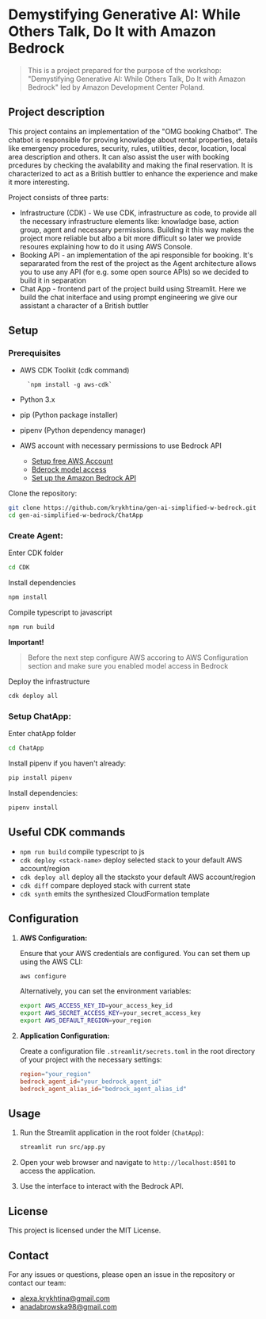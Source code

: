 # Demystifying Generative AI: While Others Talk, Do It with Amazon Bedrock

> This is a project prepared for the purpose of the workshop: "Demystifying Generative AI: While Others Talk, Do It with Amazon Bedrock" led by Amazon Development Center Poland.


## Project description
This project contains an implementation of the "OMG booking Chatbot". The chatbot is responsible for proving knowladge about rental properties, details like emergency procedures, security, rules, utilities, decor, location, local area description and others. It can also assist the user with booking prcedures by checking the avalability and making the final reservation. It is characterized to act as a British buttler to enhance the experience and make it more interesting. 

Project consists of three parts: 
- Infrastructure (CDK) - We use CDK, infrastructure as code, to provide all the necessary infrastructure elements like: knowladge base, action group, agent and necessary permissions. Building it this way makes the project more reliable but albo a bit more difficult so later we provide resoures explaining how to do it using AWS Console.
- Booking API - an implementation of the api responsible for booking. It's separarated from the rest of the project as the Agent architecture allows you to use any API (for e.g. some open source APIs) so we decided to build it in separation
- Chat App - frontend part of the project build using Streamlit. Here we build the chat initerface and using prompt engineering we give our assistant a character of a British buttler 


## Setup
### Prerequisites
- AWS CDK Toolkit (cdk command)

        `npm install -g aws-cdk`
- Python 3.x
- pip (Python package installer)
- pipenv (Python dependency manager)
- AWS account with necessary permissions to use Bedrock API
    - [Setup free AWS Account](https://aws.amazon.com/free/?gclid=EAIaIQobChMI4dr3-tLVhgMVOguiAx2JZQFyEAAYASAAEgJ_evD_BwE&trk=9ab5159b-247d-4917-a0ec-ec01d1af6bf9&sc_channel=ps&ef_id=EAIaIQobChMI4dr3-tLVhgMVOguiAx2JZQFyEAAYASAAEgJ_evD_BwE:G:s&s_kwcid=AL!4422!3!645133561110!e!!g!!create%20aws%20account!19579657595!152087369744&all-free-tier.sort-by=item.additionalFields.SortRank&all-free-tier.sort-order=asc&awsf.Free%20Tier%20Types=*all&awsf.Free%20Tier%20Categories=*all)
    - [Bderock model access](https://docs.aws.amazon.com/bedrock/latest/userguide/model-access.html#:~:text=To%20request%20access%20to%20a%20model&text=Select%20model%20group%20by%20provider,box%20next%20to%20the%20provider.)
    - [Set up the Amazon Bedrock API](https://docs.aws.amazon.com/bedrock/latest/userguide/api-setup.html)

Clone the repository:

```sh
git clone https://github.com/krykhtina/gen-ai-simplified-w-bedrock.git
cd gen-ai-simplified-w-bedrock/ChatApp
```

### Create Agent:
Enter CDK folder
```sh
cd CDK
```

Install dependencies
```sh
npm install
```

Compile typescript to javascript
```sh
npm run build
```
**Important!** 

>Before the  next step configure AWS accoring to AWS Configuration section and make sure you enabled model access in Bedrock

Deploy the infrastructure
```sh
cdk deploy all
```
    
### Setup ChatApp:
Enter chatApp folder
```sh
cd ChatApp
```

Install pipenv if you haven't already:

```sh
pip install pipenv
```

Install dependencies:

```sh
pipenv install
```


## Useful CDK commands

* `npm run build`   compile typescript to js
* `cdk deploy <stack-name>`    deploy selected stack to your default AWS account/region
* `cdk deploy all` deploy all the stacksto your default AWS account/region
* `cdk diff` compare deployed stack with current state
* `cdk synth` emits the synthesized CloudFormation template


## Configuration

1. **AWS Configuration:**

    Ensure that your AWS credentials are configured. You can set them up using the AWS CLI:

    ```sh
    aws configure
    ```

    Alternatively, you can set the environment variables:

    ```sh
    export AWS_ACCESS_KEY_ID=your_access_key_id
    export AWS_SECRET_ACCESS_KEY=your_secret_access_key
    export AWS_DEFAULT_REGION=your_region
    ```

2. **Application Configuration:**

    Create a configuration file `.streamlit/secrets.toml` in the root directory of your project with the necessary settings:

    ```toml
    region="your_region"
    bedrock_agent_id="your_bedrock_agent_id"
    bedrock_agent_alias_id="bedrock_agent_alias_id"
    ```

## Usage

1. Run the Streamlit application in the root folder (`ChatApp`):

    ```sh
    streamlit run src/app.py
    ```

2. Open your web browser and navigate to `http://localhost:8501` to access the application.

3. Use the interface to interact with the Bedrock API.

## License

This project is licensed under the MIT License.

## Contact

For any issues or questions, please open an issue in the repository or contact our team:

- alexa.krykhtina@gmail.com
- anadabrowska98@gmail.com
